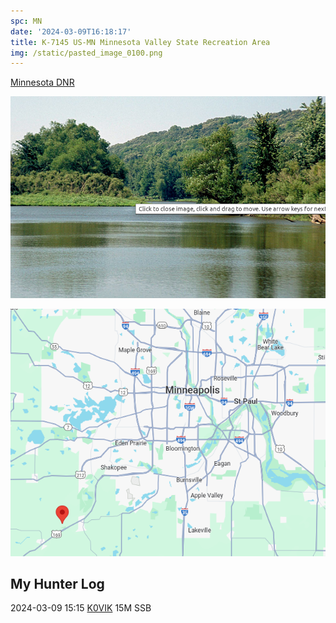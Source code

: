 ```yaml
---
spc: MN
date: '2024-03-09T16:18:17'
title: K-7145 US-MN Minnesota Valley State Recreation Area
img: /static/pasted_image_0100.png
---
```


[Minnesota DNR](https://www.dnr.state.mn.us/state_parks/park.html?id=sra00304#information)

![pasted_image.png](/static/pasted_image_0100.png)

![pasted_image001.png](/static/pasted_image001_0083.png)


## My Hunter Log
2024-03-09  15:15 [K0VIK](https://www.qrz.com/db/K0VIK)  15M SSB